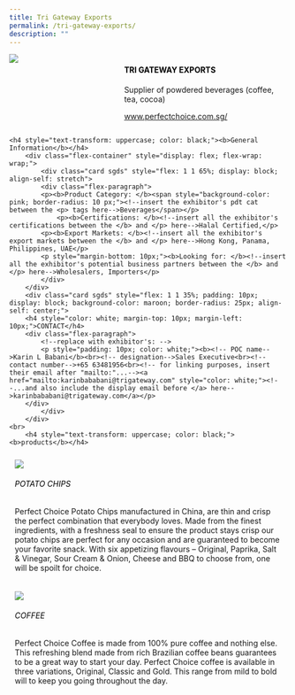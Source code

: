 ```yaml
---
title: Tri Gateway Exports
permalink: /tri-gateway-exports/
description: ""
---
```

<div class="flex-paragraph">
		<!--hi there! this is a comment and will provide you with instructional guides-->
		<!--insert booth number here!-->
		<p style="text-transform: uppercase"></p></div>
			<div class="flex-container" style="display: flex; flex-wrap: wrap;">
				<!--insert DOWNLOAD link of company logo between the " marks!-->
			<div class="card sgds" style="flex: 1 1 40%; display: block;"><img src="https://drive.google.com/uc?id=1xsZj-Ht_U5moQGyyy6V1gjfxNNlQSa36&amp;export=download"></div>
	<div class="card-sgds" style="flex: 1 1 58%; display: block; margin-left: 3px">
		<h4 style="text-transform: uppercase; color: black;"><!--insert the exhibitor's name between the <b> tags here--><b>Tri Gateway Exports</b></h4><!--insert the exhibitor's description between the <p> tags here-->
		<p>Supplier of powdered beverages (coffee, tea, cocoa)</p>
		<!--insert the exhibitor's website link, making sure there is "https:// www." present please. make sure the entire https link goes in between the " marks-->
		<p><a href="https://perfectchoice.com.sg/" target="_blank"><!--insert the www website link here (no need for https)-->www.perfectchoice.com.sg/</a></p>
	</div>
</div>



	<h4 style="text-transform: uppercase; color: black;"><b>General Information</b></h4>
		<div class="flex-container" style="display: flex; flex-wrap: wrap;">
			<div class="card sgds" style="flex: 1 1 65%; display: block; align-self: stretch">
			<div class="flex-paragraph">
			<p><b>Product Category: </b><span style="background-color: pink; border-radius: 10 px;"><!--insert the exhibitor's pdt cat between the <p> tags here-->Beverages</span></p> 
				<p><b>Certifications: </b><!--insert all the exhibitor's certifications between the </b> and </p> here-->Halal Certified,</p>
			<p><b>Export Markets: </b><!--insert all the exhibitor's export markets between the </b> and </p> here-->Hong Kong, Panama, Philippines, UAE</p>
			<p style="margin-bottom: 10px;"><b>Looking for: </b><!--insert all the exhibitor's potential business partners between the </b> and </p> here-->Wholesalers, Importers</p>
			</div>
		</div>
		<div class="card sgds" style="flex: 1 1 35%; padding: 10px; display: block; background-color: maroon; border-radius: 25px; align-self: center;">
		<h4 style="color: white; margin-top: 10px; margin-left: 10px;">CONTACT</h4>
		<div class="flex-paragraph">
			<!--replace with exhibitor's: -->
			<p style="padding: 10px; color: white;"><b><!-- POC name-->Karin L Babani</b><br><!-- designation-->Sales Executive<br><!--contact number-->+65 63481956<br><!-- for linking purposes, insert their email after "mailto:"...--><a href="mailto:karinbababani@trigateway.com" style="color: white;"><!--...and also include the display email before </a> here-->karinbababani@trigateway.com</a></p>
		</div>
			</div>
		</div>
	<br>
		<h4 style="text-transform: uppercase; color: black;"><b>products</b></h4>
<div style="display: flex; flex-wrap: wrap;">
  <div class="card sgds" style="flex: 1 1 47%; margin: 10px; display: block;"><!--insert the exhibitor's DOWNLOAD image for product between the " marks here-->
	<div class="flex-image" style="display: block;"><img src="https://drive.google.com/uc?id=1sdA0nThjB4xqYisIobw-lJoFwUpk_Ajt&amp;export=download"></div>
	<div class="flex-paragraph">
		<h6 style="text-transform: uppercase; color: black;"><!--insert product name before </h6> and product description after <p>-->Potato Chips</h6>
		<p>Perfect Choice Potato Chips manufactured in 
			China, are thin and crisp the perfect combination that everybody loves. Made from the finest ingredients, with a freshness seal to ensure the product stays crisp our potato chips are perfect for any occasion and are guaranteed to become your favorite snack. With six appetizing flavours – Original, Paprika, Salt &amp; Vinegar, Sour Cream &amp; Onion, Cheese and BBQ to choose from, one will be spoilt for choice.</p></div>
	</div>
		<div class="card sgds" style="flex: 1 1 47%; margin: 10px; display: block;">
		<div class="flex-image" style="display: block;"><img src="https://drive.google.com/uc?id=1wJ2VHY3MZJbOZ8n7UJWTRhX61q7PJJaj&amp;export=download"></div>
	<div class="flex-paragraph">
		<h6 style="text-transform: uppercase; color: black;">Coffee</h6>
		<p>Perfect Choice Coffee is made from 100% pure coffee and nothing else. This refreshing blend made from rich Brazilian coffee beans guarantees to be a great way to start your day. Perfect Choice coffee is available in three variations, Original, Classic and Gold. This range from mild to bold will to keep you going throughout the day.</p></div>
	</div>
	<!--don't delete these 2 tags. double check how the layout looks on the right too and lemme know if there are any problems! thank u so much for ur hardwork!-->
	</div>